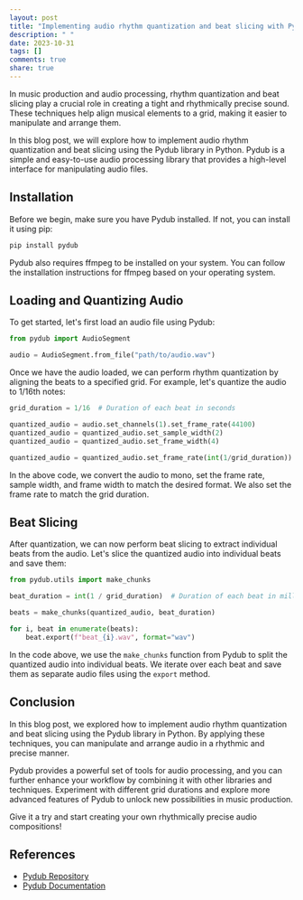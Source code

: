 ```yaml
---
layout: post
title: "Implementing audio rhythm quantization and beat slicing with Pydub"
description: " "
date: 2023-10-31
tags: []
comments: true
share: true
---
```


In music production and audio processing, rhythm quantization and beat slicing play a crucial role in creating a tight and rhythmically precise sound. These techniques help align musical elements to a grid, making it easier to manipulate and arrange them.

In this blog post, we will explore how to implement audio rhythm quantization and beat slicing using the Pydub library in Python. Pydub is a simple and easy-to-use audio processing library that provides a high-level interface for manipulating audio files.

## Installation

Before we begin, make sure you have Pydub installed. If not, you can install it using pip:

```bash
pip install pydub
```

Pydub also requires ffmpeg to be installed on your system. You can follow the installation instructions for ffmpeg based on your operating system.

## Loading and Quantizing Audio

To get started, let's first load an audio file using Pydub:

```python
from pydub import AudioSegment

audio = AudioSegment.from_file("path/to/audio.wav")
```

Once we have the audio loaded, we can perform rhythm quantization by aligning the beats to a specified grid. For example, let's quantize the audio to 1/16th notes:

```python
grid_duration = 1/16  # Duration of each beat in seconds

quantized_audio = audio.set_channels(1).set_frame_rate(44100)
quantized_audio = quantized_audio.set_sample_width(2)
quantized_audio = quantized_audio.set_frame_width(4)

quantized_audio = quantized_audio.set_frame_rate(int(1/grid_duration))

```

In the above code, we convert the audio to mono, set the frame rate, sample width, and frame width to match the desired format. We also set the frame rate to match the grid duration.

## Beat Slicing

After quantization, we can now perform beat slicing to extract individual beats from the audio. Let's slice the quantized audio into individual beats and save them:

```python
from pydub.utils import make_chunks

beat_duration = int(1 / grid_duration)  # Duration of each beat in milliseconds

beats = make_chunks(quantized_audio, beat_duration)

for i, beat in enumerate(beats):
    beat.export(f"beat_{i}.wav", format="wav")
```

In the code above, we use the `make_chunks` function from Pydub to split the quantized audio into individual beats. We iterate over each beat and save them as separate audio files using the `export` method.

## Conclusion

In this blog post, we explored how to implement audio rhythm quantization and beat slicing using the Pydub library in Python. By applying these techniques, you can manipulate and arrange audio in a rhythmic and precise manner.

Pydub provides a powerful set of tools for audio processing, and you can further enhance your workflow by combining it with other libraries and techniques. Experiment with different grid durations and explore more advanced features of Pydub to unlock new possibilities in music production.

Give it a try and start creating your own rhythmically precise audio compositions!

## References
- [Pydub Repository](https://github.com/jiaaro/pydub)
- [Pydub Documentation](https://pydub.com/)